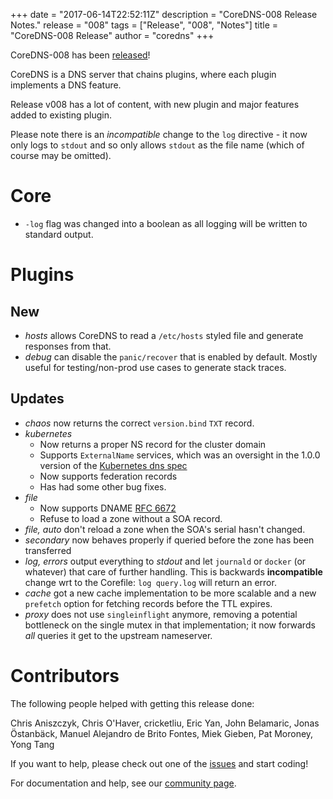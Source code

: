 +++
date = "2017-06-14T22:52:11Z"
description = "CoreDNS-008 Release Notes."
release = "008"
tags = ["Release", "008", "Notes"]
title = "CoreDNS-008 Release"
author = "coredns"
+++

CoreDNS-008 has been [released](https://github.com/inverse-inc/wireguard-go/dns/releases/tag/v008)!

CoreDNS is a DNS server that chains plugins, where each plugin implements a DNS feature.

Release v008 has a lot of content, with new plugin and major features added to existing plugin.

Please note there is an *incompatible* change to the `log` directive - it now only logs to `stdout` and so
only allows `stdout` as the file name (which of course may be omitted).

# Core

* `-log` flag was changed into a boolean as all logging will be written to standard output.

# Plugins

## New

* *hosts* allows CoreDNS to read a `/etc/hosts` styled file and generate responses from that.
* *debug* can disable the `panic/recover` that is enabled by default. Mostly useful for testing/non-prod use cases to generate stack traces.

## Updates

* *chaos* now returns the correct `version.bind` `TXT` record.
* *kubernetes*
   * Now returns a proper NS record for the cluster domain
   * Supports `ExternalName` services, which was an oversight in the 1.0.0 version of the [Kubernetes dns spec](https://github.com/kubernetes/dns/blob/master/docs/specification.md)
   * Now supports federation records
   * Has had some other bug fixes.
* *file*
   * Now supports DNAME [RFC 6672](https://tools.ietf.org/html/rfc6672)
   * Refuse to load a zone without a SOA record.
* *file, auto* don't reload a zone when the SOA's serial hasn't changed.
* *secondary* now behaves properly if queried before the zone has been transferred
* *log, errors* output everything to *stdout* and let `journald` or `docker` (or whatever) that care of further handling. This is backwards **incompatible** change wrt to the Corefile: `log query.log` will return an error.
* *cache* got a new cache implementation to be more scalable and  a new `prefetch` option for fetching records before the TTL expires.
* *proxy* does not use `singleinflight` anymore, removing a potential bottleneck on the single mutex in that implementation; it now forwards *all* queries it get to the upstream nameserver.


# Contributors

The following people helped with getting this release done:

Chris Aniszczyk,
Chris O'Haver,
cricketliu,
Eric Yan,
John Belamaric,
Jonas Östanbäck,
Manuel Alejandro de Brito Fontes,
Miek Gieben,
Pat Moroney,
Yong Tang

If you want to help, please check out one of the [issues](https://github.com/inverse-inc/wireguard-go/dns/issues/)
and start coding!

For documentation and help, see our [community page](https://coredns.io/community/).

